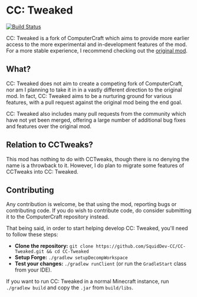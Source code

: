 # CC: Tweaked
[![Build Status](https://travis-ci.org/SquidDev-CC/CC-Tweaked.svg?branch=master)](https://travis-ci.org/SquidDev-CC/CC-Tweaked)

CC: Tweaked is a fork of ComputerCraft which aims to provide more earlier access to the more experimental and 
in-development features of the mod. For a more stable experience, I recommend checking out the 
[original mod](https://github.com/dan200/ComputerCraft).

## What?
CC: Tweaked does not aim to create a competing fork of ComputerCraft, nor am I planning to take it in in a vastly
different direction to the original mod. In fact, CC: Tweaked aims to be a nurturing ground for various features, with
a pull request against the original mod being the end goal.

CC: Tweaked also includes many pull requests from the community which have not yet been merged, offering a large number
of additional bug fixes and features over the original mod.

## Relation to CCTweaks?
This mod has nothing to do with CCTweaks, though there is no denying the name is a throwback to it. However, I do plan
to migrate some features of CCTweaks into CC: Tweaked.

## Contributing
Any contribution is welcome, be that using the mod, reporting bugs or contributing code. If you do wish to contribute
code, do consider submitting it to the ComputerCraft repository instead.

That being said, in order to start helping develop CC: Tweaked, you'll need to follow these steps:

 - **Clone the repository:** `git clone https://github.com/SquidDev-CC/CC-Tweaked.git && cd CC-Tweaked`
 - **Setup Forge:** `./gradlew setupDecompWorkspace`
 - **Test your changes:** `./gradlew runClient` (or run the `GradleStart` class from your IDE).
 
If you want to run CC: Tweaked in a normal Minecraft instance, run `./gradlew build` and copy the `.jar` from 
`build/libs`.
